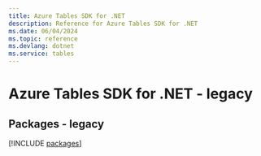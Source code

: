 ```yaml
---
title: Azure Tables SDK for .NET
description: Reference for Azure Tables SDK for .NET
ms.date: 06/04/2024
ms.topic: reference
ms.devlang: dotnet
ms.service: tables
---
```

# Azure Tables SDK for .NET - legacy
## Packages - legacy
[!INCLUDE [packages](tables-index.md)]